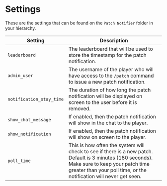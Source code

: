 # Settings

These are the settings that can be found on the `Patch Notifier` folder in your hierarchy.

| Setting | Description | 
| ------- | ----------- |
| `leaderboard` | The leaderboard that will be used to store the timestamp for the patch notification. |
| `admin_user` | The username of the player who will have access to the `/patch` command to issue a new patch notification. |
| `notification_stay_time` | The duration of how long the patch notification will be displayed on screen to the user before it is removed. |
| `show_chat_message` | If enabled, then the patch notification will show in the chat to the player. |
| `show_notification` | If enabled, then the patch notification will show on screen to the player. |
| `poll_time` | This is how often the system will check to see if there is a new patch.  Default is 3 minutes (180 seconds).  Make sure to keep your patch time greater than your poll time, or the notification will never get seen. |